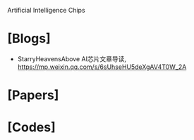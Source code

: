 Artificial Intelligence Chips

# [Blogs]
+ StarryHeavensAbove AI芯片文章导读, https://mp.weixin.qq.com/s/6sUhseHU5deXgAV4T0W_2A

# [Papers]

# [Codes]

